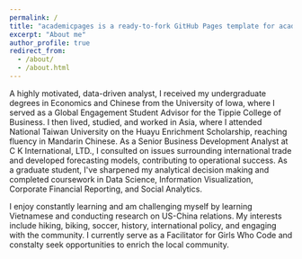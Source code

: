 ```yaml
---
permalink: /
title: "academicpages is a ready-to-fork GitHub Pages template for academic personal websites"
excerpt: "About me"
author_profile: true
redirect_from: 
  - /about/
  - /about.html
---
```


A highly motivated, data-driven analyst, I received my undergraduate degrees in Economics and Chinese from the University of Iowa, where I served as a Global Engagement Student Advisor for the Tippie College of Business.  I then lived, studied, and worked in Asia, where I attended National Taiwan University on the Huayu Enrichment Scholarship, reaching fluency in Mandarin Chinese.  As a Senior Business Development Analyst at C K International, LTD., I consulted on issues surrounding international trade and developed forecasting models, contributing to operational success.  As a graduate student, I've sharpened my analytical decision making and completed coursework in Data Science, Information Visualization, Corporate Financial Reporting, and Social Analytics.  

I enjoy constantly learning and am challenging myself by learning Vietnamese and conducting research on US-China relations.  My interests include hiking, biking, soccer, history, international policy, and engaging with the community.  I currently serve as a Facilitator for Girls Who Code and constalty seek opportunities to enrich the local community.    
